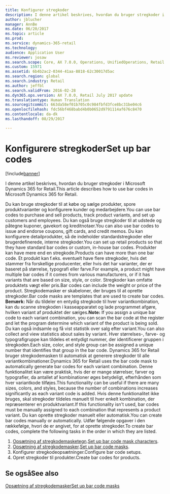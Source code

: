 ```yaml
---
title: Konfigurer stregkoder
description: I denne artikel beskrives, hvordan du bruger stregkoder i Microsoft Dynamics 365 for Retail.
author: jblucher
manager: AnnBe
ms.date: 06/20/2017
ms.topic: article
ms.prod: 
ms.service: dynamics-365-retail
ms.technology: 
audience: Application User
ms.reviewer: josaw
ms.search.scope: Core, AX 7.0.0, Operations, UnifiedOperations, Retail
ms.custom: 15971
ms.assetid: 6b4b2ac2-0344-41aa-8818-62c30017d5ac
ms.search.region: global
ms.search.industry: Retail
ms.author: jeffbl
ms.search.validFrom: 2016-02-28
ms.dyn365.ops.version: AX 7.0.0, Retail July 2017 update
ms.translationtype: Human Translation
ms.sourcegitcommit: 663da58ef01b705c0c984fbfd3fce8bc31be04c6
ms.openlocfilehash: fdc56bf468babd4b0b0652d9791114af676c8470
ms.contentlocale: da-dk
ms.lasthandoff: 08/29/2017

---
```


# <a name="set-up-bar-codes"></a><span data-ttu-id="a0a29-103">Konfigurere stregkoder</span><span class="sxs-lookup"><span data-stu-id="a0a29-103">Set up bar codes</span></span>

[!include[banner](includes/banner.md)]


<span data-ttu-id="a0a29-104">I denne artikel beskrives, hvordan du bruger stregkoder i Microsoft Dynamics 365 for Retail.</span><span class="sxs-lookup"><span data-stu-id="a0a29-104">This article describes how to use bar codes in Microsoft Dynamics 365 for Retail.</span></span>

<span data-ttu-id="a0a29-105">Du kan bruge stregkoder til at købe og sælge produkter, spore produktvarianter og konfigurere kunder og medarbejdere.</span><span class="sxs-lookup"><span data-stu-id="a0a29-105">You can use bar codes to purchase and sell products, track product variants, and set up customers and employees.</span></span> <span data-ttu-id="a0a29-106">Du kan også bruge stregkoder til at udstede og påtegne kuponer, gavekort og kreditnotaer.</span><span class="sxs-lookup"><span data-stu-id="a0a29-106">You can also use bar codes to issue and endorse coupons, gift cards, and credit memos.</span></span> <span data-ttu-id="a0a29-107">Du kan konfigurere detailprodukter, så de indeholder standardstregkoder eller brugerdefinerede, interne stregkoder.</span><span class="sxs-lookup"><span data-stu-id="a0a29-107">You can set up retail products so that they have standard bar codes or custom, in-house bar codes.</span></span> <span data-ttu-id="a0a29-108">Produkter kan have mere end en stregkode.</span><span class="sxs-lookup"><span data-stu-id="a0a29-108">Products can have more than one bar code.</span></span> <span data-ttu-id="a0a29-109">Et produkt kan f.eks. eventuelt have flere stregkoder, hvis det stammer fra forskellige producenter, eller hvis det har varianter, der er baseret på størrelse, typografi eller farve.</span><span class="sxs-lookup"><span data-stu-id="a0a29-109">For example, a product might have multiple bar codes if it comes from various manufacturers, or if it has variants that are based on size, style, or color.</span></span> <span data-ttu-id="a0a29-110">Stregkoder kan omfatte produktets vægt eller pris.</span><span class="sxs-lookup"><span data-stu-id="a0a29-110">Bar codes can include the weight or price of the product.</span></span> <span data-ttu-id="a0a29-111">Stregkodemasker er skabeloner, der bruges til at oprette stregkoder.</span><span class="sxs-lookup"><span data-stu-id="a0a29-111">Bar code masks are templates that are used to create bar codes.</span></span> <span data-ttu-id="a0a29-112">**Bemærk:** Når du tildeler en entydig stregkode til hver variantkombination, kan du scanne stregkoden i kasseapparatet og lade programmet afgøre, hvilken variant af produktet der sælges.</span><span class="sxs-lookup"><span data-stu-id="a0a29-112">**Note:** If you assign a unique bar code to each variant combination, you can scan the bar code at the register and let the program determine which variant of the product is being sold.</span></span> <span data-ttu-id="a0a29-113">Du kan også indsamle og få vist statistik over salg efter variant.</span><span class="sxs-lookup"><span data-stu-id="a0a29-113">You can also collect and view statistics about sales by variant.</span></span> <span data-ttu-id="a0a29-114">Hver størrelses-, farve- og typografigruppe kan tildeles et entydigt nummer, der identificerer gruppen i stregkoden.</span><span class="sxs-lookup"><span data-stu-id="a0a29-114">Each size, color, and style group can be assigned a unique number that identifies that group in the bar code.</span></span> <span data-ttu-id="a0a29-115">Dynamics 365 for Retail bruger stregkodemasken til automatisk at generere stregkoder til alle variantkombinationer.</span><span class="sxs-lookup"><span data-stu-id="a0a29-115">Dynamics 365 for Retail uses the bar code mask to automatically generate bar codes for each variant combination.</span></span> <span data-ttu-id="a0a29-116">Denne funktionalitet kan være praktisk, hvis der er mange størrelser, farver og typografier, da antallet af kombinationer øges betydeligt, efterhånden som hver variantkode tilføjes.</span><span class="sxs-lookup"><span data-stu-id="a0a29-116">This functionality can be useful if there are many sizes, colors, and styles, because the number of combinations increases significantly as each variant code is added.</span></span> <span data-ttu-id="a0a29-117">Hvis denne funktionalitet ikke bruges, skal stregkoder tildeles manuelt til hver enkelt kombination, der repræsenterer en produktvariant.</span><span class="sxs-lookup"><span data-stu-id="a0a29-117">If this functionality isn't used, bar codes must be manually assigned to each combination that represents a product variant.</span></span> <span data-ttu-id="a0a29-118">Du kan oprette stregkoder manuelt eller automatisk.</span><span class="sxs-lookup"><span data-stu-id="a0a29-118">You can create bar codes manually or automatically.</span></span> <span data-ttu-id="a0a29-119">Udfør følgende opgaver i den rækkefølge, hvori de er angivet, for at oprette stregkoder.</span><span class="sxs-lookup"><span data-stu-id="a0a29-119">To create bar codes, complete the following tasks in the order in which they are listed.</span></span>

1.  <span data-ttu-id="a0a29-120">[Opsætning af stregkodemasketegn](set-up-bar-code-masks.md).</span><span class="sxs-lookup"><span data-stu-id="a0a29-120">[Set up bar code mask characters](set-up-bar-code-masks.md).</span></span>
2.  <span data-ttu-id="a0a29-121">[Opsætning af stregkodemasker](set-up-bar-code-masks.md).</span><span class="sxs-lookup"><span data-stu-id="a0a29-121">[Set up bar code masks](set-up-bar-code-masks.md).</span></span>
3.  <span data-ttu-id="a0a29-122">Konfigurer stregkodeopsætninger.</span><span class="sxs-lookup"><span data-stu-id="a0a29-122">Configure bar code setups.</span></span>
4.  <span data-ttu-id="a0a29-123">Opret stregkoder til produkter.</span><span class="sxs-lookup"><span data-stu-id="a0a29-123">Create bar codes for products.</span></span>


<a name="see-also"></a><span data-ttu-id="a0a29-124">Se også</span><span class="sxs-lookup"><span data-stu-id="a0a29-124">See also</span></span>
--------

[<span data-ttu-id="a0a29-125">Opsætning af stregkodemasker</span><span class="sxs-lookup"><span data-stu-id="a0a29-125">Set up bar code masks</span></span>](set-up-bar-code-masks.md)




